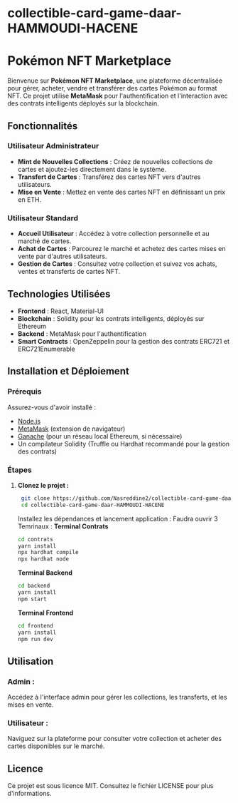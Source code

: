 # collectible-card-game-daar-HAMMOUDI-HACENE

# Pokémon NFT Marketplace

Bienvenue sur **Pokémon NFT Marketplace**, une plateforme décentralisée pour gérer, acheter, vendre et transférer des cartes Pokémon au format NFT. Ce projet utilise **MetaMask** pour l'authentification et l'interaction avec des contrats intelligents déployés sur la blockchain.

## Fonctionnalités

### Utilisateur Administrateur
- **Mint de Nouvelles Collections** : Créez de nouvelles collections de cartes et ajoutez-les directement dans le système.
- **Transfert de Cartes** : Transférez des cartes NFT vers d'autres utilisateurs.
- **Mise en Vente** : Mettez en vente des cartes NFT en définissant un prix en ETH.

### Utilisateur Standard
- **Accueil Utilisateur** : Accédez à votre collection personnelle et au marché de cartes.
- **Achat de Cartes** : Parcourez le marché et achetez des cartes mises en vente par d'autres utilisateurs.
- **Gestion de Cartes** : Consultez votre collection et suivez vos achats, ventes et transferts de cartes NFT.

## Technologies Utilisées

- **Frontend** : React, Material-UI
- **Blockchain** : Solidity pour les contrats intelligents, déployés sur Ethereum
- **Backend** : MetaMask pour l'authentification
- **Smart Contracts** : OpenZeppelin pour la gestion des contrats ERC721 et ERC721Enumerable

## Installation et Déploiement

### Prérequis
Assurez-vous d'avoir installé :
- [Node.js](https://nodejs.org/)
- [MetaMask](https://metamask.io/) (extension de navigateur)
- [Ganache](https://www.trufflesuite.com/ganache) (pour un réseau local Ethereum, si nécessaire)
- Un compilateur Solidity (Truffle ou Hardhat recommandé pour la gestion des contrats)

### Étapes


1. **Clonez le projet :**
   ```bash
    git clone https://github.com/Nasreddine2/collectible-card-game-daar-HAMMOUDI-HACENE.git
    cd collectible-card-game-daar-HAMMOUDI-HACENE
   ```
   Installez les dépendances et lancement application :
   Faudra ouvrir 3 Temrinaux :
   **Terminal Contrats**
   ```bash
   cd contrats
   yarn install
   npx hardhat compile
   npx hardhat node
   ```
   **Terminal Backend**

   ```bash
   cd backend
   yarn install
   npm start
   ```
   **Terminal Frontend**
   ```bash
   cd frontend
   yarn install
   npm run dev
   ```

  ## Utilisation
  ### Admin : 
  Accédez à l'interface admin pour gérer les collections, les transferts, et les mises en vente.
  ### Utilisateur : 
  Naviguez sur la plateforme pour consulter votre collection et acheter des cartes disponibles sur le marché.


  ## Licence
  Ce projet est sous licence MIT. Consultez le fichier LICENSE pour plus d'informations.
